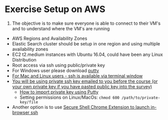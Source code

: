 # Exercise Setup on AWS #

1. The objective is to make sure everyone is able to connect to their VM's and to understand where the VM's are running 
* AWS Regions and Availability Zones
* Elastic Search cluster should be setup in one region and using multiple availability zones
* EC2 t2.medium instances with Ubuntu 16.04, could have been any Linux Distribution
* Root access via ssh using public/private key
* For Windows user please download <a href="http://www.chiark.greenend.org.uk/~sgtatham/putty/download.html" target="_blank">putty
* For Mac and Linux users - ssh is available via terminal window
* You will be using private ssh key emailed to you before the course (or your own private key if you have pasted public key into the survey)
  * <a href="https://www.electrictoolbox.com/putty-rsa-dsa-keys/" target="_blank">How to import private key using Putty</a>
  * Setting permissions on Linux/MacOs: ```chmod 600 /path/to/private-key/file```
* Another option is to use <a href="https://chrome.google.com/webstore/detail/secure-shell/pnhechapfaindjhompbnflcldabbghjo?utm_source=chrome-ntp-icon" target="_blank">Secure Shell Chrome Extension to launch in-browser ssh</a>